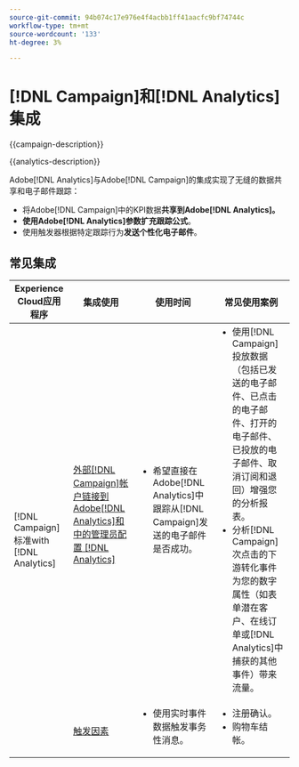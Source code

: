 ```yaml
---
source-git-commit: 94b074c17e976e4f4acbb1ff41aacfc9bf74744c
workflow-type: tm+mt
source-wordcount: '133'
ht-degree: 3%

---
```



# [!DNL Campaign]和[!DNL Analytics]集成

{{campaign-description}}

{{analytics-description}}

Adobe[!DNL Analytics]与Adobe[!DNL Campaign]的集成实现了无缝的数据共享和电子邮件跟踪：

+ 将Adobe[!DNL Campaign]中的KPI数据&#x200B;**共享到Adobe[!DNL Analytics]。**
+ **使用Adobe[!DNL Analytics]参数扩充跟踪公式**。
+ 使用触发器根据特定跟踪行为&#x200B;**发送个性化电子邮件**。

## 常见集成

<table>
    <thead>
        <tr>
            <th>Experience Cloud应用程序</th>
            <th>集成使用</th>
            <th>使用时间</th>
            <th>常见使用案例</th>
        </tr>
    </thead>
     <tbody>
        <tr>
            <td rowspan="2">[!DNL Campaign] 标准with [!DNL Analytics]</td>
            <td><a href="https://experienceleague.adobe.com/docs/campaign-standard-learn/tutorials/integrations/track-the-success-of-your-deliveries-in-analytics.html?lang=zh-Hans" target="_blank" rel="noreferrer">外部[!DNL Campaign]帐户链接到Adobe[!DNL Analytics]和中的管理员配置 [!DNL Analytics]</a></td>
            <td>
                <ul style="margin-top: 0;">
                    <li>希望直接在Adobe[!DNL Analytics]中跟踪从[!DNL Campaign]发送的电子邮件是否成功。</li>
                </ul>
            </td>
            <td>
              <ul style="margin-top: 0;">
                <li>使用[!DNL Campaign]投放数据（包括已发送的电子邮件、已点击的电子邮件、打开的电子邮件、已投放的电子邮件、取消订阅和退回）增强您的分析报表。</li>
                <li>分析[!DNL Campaign]次点击的下游转化事件为您的数字属性（如表单潜在客户、在线订单或[!DNL Analytics]中捕获的其他事件）带来流量。</li>
              </ul>
            </td>
        </tr>
        <tr>
            <td><a href="../../integrations/tutorials/campaign-analytics/campaign-analytics-trigger.md" target="_blank" rel="noreferrer">触发因素</a></li>
            <td>
                <ul style="margin-top: 0;">
                    <li>使用实时事件数据触发事务性消息。</li>
                </ul>
            </td>
            <td>
              <ul style="margin-top: 0;">
                <li>注册确认。</li>
                <li>购物车结帐。</li>
              </ul>
            </td>
        </tr>              
    </tbody>          
</table>


